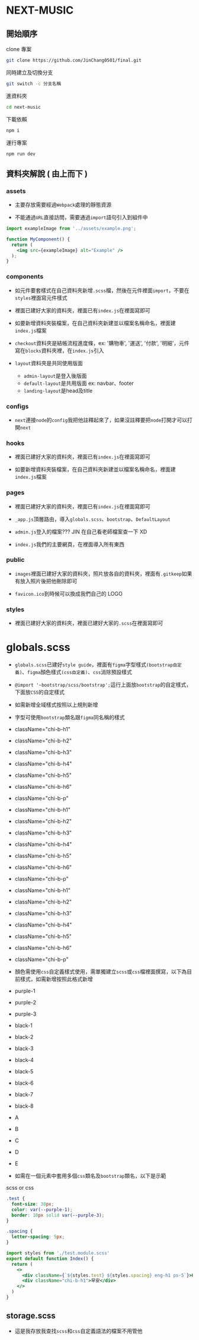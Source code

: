 # NEXT-MUSIC

##  開始順序

clone 專案

```sh
git clone https://github.com/JinChang0501/final.git
```

同時建立及切換分支

```sh
git switch -c 分支名稱
```

進資料夾

```sh
cd next-music
```

下載依賴

```sh
npm i
```

運行專案

```sh
npm run dev
```

## 資料夾解說 ( 由上而下 )

### assets

- 主要存放需要經過`Webpack`處理的靜態資源

- 不能通過`URL`直接訪問，需要通過`import`語句引入到組件中

```jsx
import exampleImage from '../assets/example.png';

function MyComponent() {
  return (
    <img src={exampleImage} alt="Example" />
  );
}
```

### components

- 如元件要套樣式在自己資料夾新增`.scss`檔，然後在元件裡面`import`，不要在`styles`裡面寫元件樣式

- 裡面已建好大家的資料夾，裡面已有`index.js`在裡面寫即可

- 如要新增資料夾裝檔案，在自己資料夾新建並以檔案名稱命名，裡面建`index.js`檔案

- `checkout`資料夾是結帳流程進度條，ex: '購物車', '運送', '付款', '明細'，元件寫在`blocks`資料夾裡，在`index.js`引入

- `layout`資料夾是共同使用版面
  - `admin-layout`是登入後版面
  - `default-layout`是共用版面 ex: navbar、footer
  - `landing-layout`是head及title

### configs

- `next`連接`node`的`config`我把他註釋起來了，如果沒註釋要把`node`打開才可以打開`next`

### hooks

- 裡面已建好大家的資料夾，裡面已有`index.js`在裡面寫即可

- 如要新增資料夾裝檔案，在自己資料夾新建並以檔案名稱命名，裡面建`index.js`檔案

### pages

- 裡面已建好大家的資料夾，裡面已有`index.js`在裡面寫即可

- `_app.js`頂層路由，導入`globals.scss`、`bootstrap`、`DefaultLayout`

- `admin.js`登入的檔案??? JIN 在自己看老師檔案查一下 XD

- `index.js`我們的主要網頁，在裡面導入所有東西

### public

- `images`裡面已建好大家的資料夾，照片放各自的資料夾，裡面有`.gitkeep`如果有放入照片後把他刪除即可

- `favicon.ico`到時候可以換成我們自己的 LOGO

### styles

- 裡面已建好大家的資料夾，裡面已建好大家的`.scss`在裡面寫即可

# globals.scss

- `globals.scss`已建好`style guide`，裡面有`figma`字型樣式`(bootstrap自定義)`、`figma`顏色樣式`(css自定義)`、`css`消除預設樣式

- `@import '~bootstrap/scss/bootstrap';`這行上面放`bootstrap`的自定樣式，下面放`CSS`的自定樣式

- 如需新增全域樣式按照以上規則新增

- 字型可使用`bootstrap`類名跟`figma`同名稱的樣式

- className="chi-b-h1"
- className="chi-b-h2"
- className="chi-b-h3"
- className="chi-b-h4"
- className="chi-b-h5"
- className="chi-b-h6"
- className="chi-b-p"

- className="chi-b-h1"
- className="chi-b-h2"
- className="chi-b-h3"
- className="chi-b-h4"
- className="chi-b-h5"
- className="chi-b-h6"
- className="chi-b-p"

- className="chi-b-h1"
- className="chi-b-h2"
- className="chi-b-h3"
- className="chi-b-h4"
- className="chi-b-h5"
- className="chi-b-h6"
- className="chi-b-p"

- 顏色需使用`css`自定義樣式使用，需單獨建立`scss`或`css`檔裡面撰寫，以下為目前樣式，如需新增按照此格式新增

- purple-1
- purple-2
- purple-3
- black-1
- black-2
- black-3
- black-4
- black-5
- black-6
- black-7
- black-8
- A
- B
- C
- D
- E

- 如需在一個元素中套用多個`css`類名及`bootstrap`類名，以下是示範

scss or css

```scss
.test {
  font-size: 30px;
  color: var(--purple-1);
  border: 10px solid var(--purple-3);
}

.spacing {
  letter-spacing: 5px;
}
```

```jsx
import styles from './test.module.scss'
export default function Index() {
  return (
    <>
      <div className={`${styles.test} ${styles.spacing} eng-h1 ps-5`}>HIIII</div>
      <div className="chi-b-h1">早安</div>
    </>
  )
}
``` 

## storage.scss

- 這是我存放我查找`scss`和`css`自定義語法的檔案不用管他